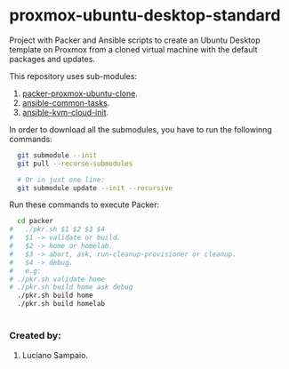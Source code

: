 # proxmox-ubuntu-desktop-standard
Project with Packer and Ansible scripts to create an Ubuntu Desktop template on Proxmox from a cloned virtual machine with the default packages and updates.

This repository uses sub-modules:<br/>
1. [packer-proxmox-ubuntu-clone](https://github.com/lsampaioweb/packer-proxmox-ubuntu-clone "packer-proxmox-ubuntu-clone").
1. [ansible-common-tasks](https://github.com/lsampaioweb/ansible-common-tasks "ansible-common-tasks").
1. [ansible-kvm-cloud-init](https://github.com/lsampaioweb/ansible-kvm-cloud-init "ansible-kvm-cloud-init").

In order to download all the submodules, you have to run the followinng commands:

```bash
  git submodule --init
  git pull --recurse-submodules

  # Or in just one line:
  git submodule update --init --recursive
```

Run these commands to execute Packer:

```bash
  cd packer
#   ./pkr.sh $1 $2 $3 $4
#   $1 -> validate or build.
#   $2 -> home or homelab.
#   $3 -> abort, ask, run-cleanup-provisioner or cleanup.
#   $4 -> debug.
#   e.g:
# ./pkr.sh validate home
# ./pkr.sh build home ask debug
  ./pkr.sh build home
  ./pkr.sh build homelab
```

#
### Created by:

1. Luciano Sampaio.
